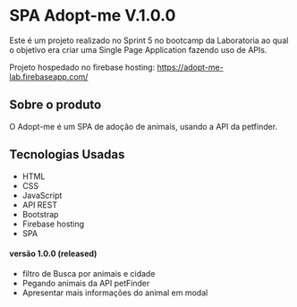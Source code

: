 # SPA Adopt-me V.1.0.0

Este é um projeto realizado no Sprint 5 no bootcamp da Laboratoria ao qual o objetivo era criar uma Single Page Application fazendo uso de APIs.

Projeto hospedado no firebase hosting: https://adopt-me-lab.firebaseapp.com/

## Sobre o produto

O Adopt-me é um SPA de adoção de animais, usando a API da petfinder.

## Tecnologias Usadas

- HTML
- CSS
- JavaScript
- API REST
- Bootstrap
- Firebase hosting
- SPA


#### versão 1.0.0 (released)

- filtro de Busca por animais e cidade
- Pegando animais da API petFinder
- Apresentar mais informações do animal em modal





